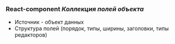 ### React-component _Коллекция полей объекта_
- Источник - объект данных
- Структура полей (порядок, типы, ширины, заголовки, типы редакторов)